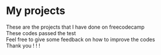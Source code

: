 # My projects
These are the projects that I have done on freecodecamp\
These codes passed the test\
Feel free to give some feedback on how to improve the codes\
Thank you ! ! !